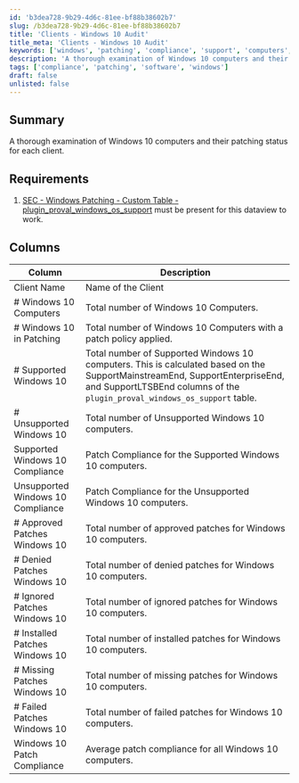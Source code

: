 ```yaml
---
id: 'b3dea728-9b29-4d6c-81ee-bf88b38602b7'
slug: /b3dea728-9b29-4d6c-81ee-bf88b38602b7
title: 'Clients - Windows 10 Audit'
title_meta: 'Clients - Windows 10 Audit'
keywords: ['windows', 'patching', 'compliance', 'support', 'computers', 'clients', 'plugins']
description: 'A thorough examination of Windows 10 computers and their patching status for each client, including details on supported and unsupported systems, patch compliance, and the status of approved, denied, ignored, installed, missing, and failed patches.'
tags: ['compliance', 'patching', 'software', 'windows']
draft: false
unlisted: false
---
```


## Summary

A thorough examination of Windows 10 computers and their patching status for each client.

## Requirements

1. [SEC - Windows Patching - Custom Table - plugin_proval_windows_os_support](/docs/938cd822-f6a3-4ee3-add2-62b407e45622) must be present for this dataview to work.

## Columns

| Column                             | Description                                                                                      |
|------------------------------------|--------------------------------------------------------------------------------------------------|
| Client Name                        | Name of the Client                                                                               |
| # Windows 10 Computers             | Total number of Windows 10 Computers.                                                           |
| # Windows 10 in Patching           | Total number of Windows 10 Computers with a patch policy applied.                              |
| # Supported Windows 10             | Total number of Supported Windows 10 computers. This is calculated based on the SupportMainstreamEnd, SupportEnterpriseEnd, and SupportLTSBEnd columns of the `plugin_proval_windows_os_support` table. |
| # Unsupported Windows 10           | Total number of Unsupported Windows 10 computers.                                               |
| Supported Windows 10 Compliance     | Patch Compliance for the Supported Windows 10 computers.                                        |
| Unsupported Windows 10 Compliance   | Patch Compliance for the Unsupported Windows 10 computers.                                      |
| # Approved Patches Windows 10      | Total number of approved patches for Windows 10 computers.                                      |
| # Denied Patches Windows 10        | Total number of denied patches for Windows 10 computers.                                        |
| # Ignored Patches Windows 10       | Total number of ignored patches for Windows 10 computers.                                       |
| # Installed Patches Windows 10     | Total number of installed patches for Windows 10 computers.                                     |
| # Missing Patches Windows 10       | Total number of missing patches for Windows 10 computers.                                       |
| # Failed Patches Windows 10        | Total number of failed patches for Windows 10 computers.                                        |
| Windows 10 Patch Compliance         | Average patch compliance for all Windows 10 computers.                                          |


